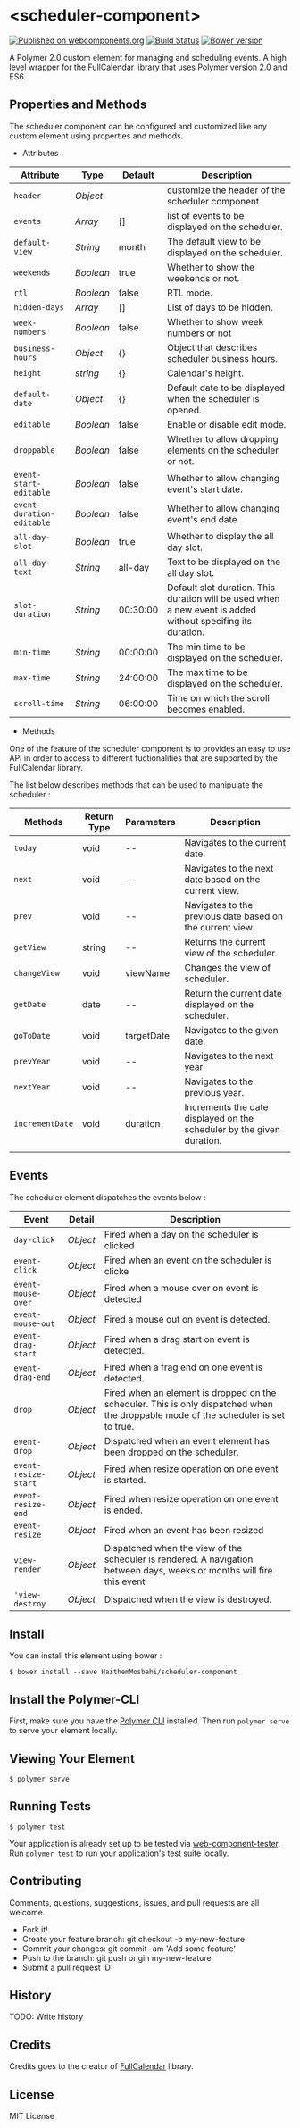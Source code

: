 # \<scheduler-component\>

[![Published on webcomponents.org](https://img.shields.io/badge/webcomponents.org-published-blue.svg)](https://www.webcomponents.org/element/HaithemMosbahi/scheduler-component)
[![Build Status](https://travis-ci.org/HaithemMosbahi/scheduler-component.svg?branch=master)](https://travis-ci.org/HaithemMosbahi/scheduler-component)
[![Bower version](https://badge.fury.io/bo/scheduler-component.svg)](https://badge.fury.io/bo/scheduler-component)


A Polymer 2.0 custom element for managing and scheduling events. A high level wrapper for the [FullCalendar](https://fullcalendar.io) library that uses Polymer version 2.0 and ES6.

## Properties and Methods
The scheduler component can be configured and customized like any custom element using properties and methods.

* Attributes

|   Attribute   |      Type      | Default |                                              Description                                               |
| ------------- | ----------------- | ------- | ------------------------------------------------------------------------------------------------------ |
| `header` | *Object* |         | customize the header of the scheduler component.                                                                                                      |
| `events` | *Array* |     []    |  list of events to be displayed on the scheduler.                                                                                                   |
| `default-view` | *String* |     month    | The default view to be displayed on the scheduler.   
| `weekends` | *Boolean* |     true    | Whether to show the weekends or not.
| `rtl` | *Boolean* |     false    | RTL mode.
| `hidden-days` | *Array* |     []    | List of days to be hidden.  
| `week-numbers` | *Boolean* |     false    | Whether to show week numbers or not    
| `business-hours` | *Object* |     {}    | Object that describes scheduler business hours. 
| `height` | *string* |     {}    | Calendar's height.
| `default-date` | *Object* |     {}    | Default date to be displayed when the scheduler is opened.
| `editable` | *Boolean* |     false    | Enable or disable edit mode.
| `droppable` | *Boolean* |     false    | Whether to allow dropping elements on the scheduler or not.
| `event-start-editable` | *Boolean* |     false    | Whether to allow changing event's start date.
| `event-duration-editable` | *Boolean* |     false    | Whether to allow changing event's end date
| `all-day-slot` | *Boolean* |    true   | Whether to display the all day slot.
| `all-day-text` | *String* |     all-day    | Text to be displayed on the all day slot.
| `slot-duration` | *String* |     00:30:00    | Default slot duration. This duration will be used when a new event is added without specifing its duration. 
| `min-time` | *String* |     00:00:00    | The min time to be displayed on the scheduler.
| `max-time` | *String* |     24:00:00    | The max time to be displayed on the scheduler.
| `scroll-time` | *String* |     06:00:00    | Time on which the scroll becomes  enabled.                                                                        |

* Methods 

One of the feature of the scheduler component is to provides an easy to use API in order to access to different fuctionalities that are supported by the FullCalendar library.

The list below describes methods that can be used to manipulate the scheduler :

|   Methods   |      Return Type      |   Parameters |                                           Description                                               |
| ------------- | ----------------- | ------- | ------------------------------------------------------------------------------------------------------ |
| `today` | void | -- | Navigates to the current date.                                                                                                     |
| `next` | void | -- | Navigates to the next date based on the current view.
| `prev` | void | -- | Navigates to the previous date based on the current view. 
| `getView` | string | -- | Returns the current view of the scheduler.
| `changeView` | void | viewName | Changes the view of scheduler.
| `getDate` | date | -- | Return the current date displayed on the scheduler.
| `goToDate` | void | targetDate | Navigates to the given date.
| `prevYear` | void | -- | Navigates to the next year.
| `nextYear` | void | -- | Navigates to the previous year.
| `incrementDate` | void | duration | Increments the date displayed on the scheduler by the given duration.
                                                                                                    |

## Events
The scheduler element dispatches the events below :

|   Event   |      Detail      |                                              Description                                               |
| ----------------------- | -------------------- | ---------------------------------------------------------------------------------------- |
| `day-click` | *Object* | Fired when a day on the scheduler is clicked                                                                                                      |
| `event-click` | *Object* | Fired when an event on the scheduler is clicke                                                                                                      |
| `event-mouse-over` | *Object* | Fired when a mouse over on event is detected                                                                                                      |
| `event-mouse-out` | *Object* | Fired a mouse out on event is detected.                                                                              |
| `event-drag-start` | *Object* | Fired when a drag start on event is detected.                                                                             |
| `event-drag-end` | *Object* | Fired when a frag end on one event is detected.                                                                                   |
| `drop` | *Object* | Fired when an element is dropped on the scheduler. This is only dispatched when the droppable mode of the scheduler is set to true.                                                                                                     |
| `event-drop` | *Object* | Dispatched when an event element has been dropped on the scheduler.                                                                                   |
| `event-resize-start` | *Object* | Fired when resize operation on one event is started.                                                                           |
| `event-resize-end` | *Object* | Fired when resize operation on one event is ended.                                                                                                      |
| `event-resize` | *Object* | Fired when an event has been resized                                                                                   |
| `view-render` | *Object* | Dispatched when the view of the scheduler is rendered. A navigation between days, weeks or months will fire this event                                                                                    |
| `'view-destroy` | *Object* | Dispatched when the view is destroyed.                                                                               |


## Install
You can install this element using bower :

```
$ bower install --save HaithemMosbahi/scheduler-component
```


## Install the Polymer-CLI

First, make sure you have the [Polymer CLI](https://www.npmjs.com/package/polymer-cli) installed. Then run `polymer serve` to serve your element locally.

## Viewing Your Element

```
$ polymer serve
```

## Running Tests

```
$ polymer test
```

Your application is already set up to be tested via [web-component-tester](https://github.com/Polymer/web-component-tester). Run `polymer test` to run your application's test suite locally.

## Contributing 
Comments, questions, suggestions, issues, and pull requests are all welcome.

* Fork it!
* Create your feature branch: git checkout -b my-new-feature
* Commit your changes: git commit -am 'Add some feature'
* Push to the branch: git push origin my-new-feature
* Submit a pull request :D

## History
TODO: Write history

## Credits
Credits goes to the creator of [FullCalendar](https://fullcalendar.io) library.

## License
MIT License
